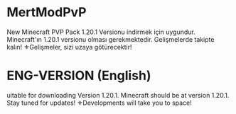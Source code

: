 # MertModPvP
New Minecraft PVP Pack
1.20.1 Versionu indirmek için uygundur. Minecraft'ın 1.20.1 versionu olması gerekmektedir.
Gelişmelerde takipte kalın!
⚜️Gelişmeler, sizi uzaya götürecektir!

# ENG-VERSION (English)
uitable for downloading Version 1.20.1. Minecraft should be at version 1.20.1.
Stay tuned for updates!
⚜️Developments will take you to space!
